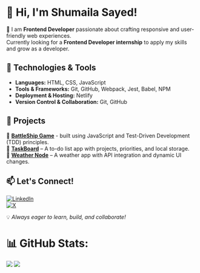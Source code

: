 # 👋 Hi, I'm Shumaila Sayed!  

🚀 I am **Frontend Developer** passionate about crafting responsive and user-friendly web experiences.  
Currently looking for a **Frontend Developer internship** to apply my skills and grow as a developer.  

## 🔧 Technologies & Tools  
- **Languages:** HTML, CSS, JavaScript  
- **Tools & Frameworks:** Git, GitHub, Webpack, Jest, Babel, NPM  
- **Deployment & Hosting:** Netlify  
- **Version Control & Collaboration:** Git, GitHub  

## 📌 Projects  
🔹 **[BattleShip Game](https://github.com/Shumaila-sayed/Battleship-Game)** - built using JavaScript and Test-Driven Development (TDD) principles.   
🔹 **[TaskBoard](https://github.com/Shumaila-sayed/Todo-List)** – A to-do list app with projects, priorities, and local storage.  
🔹 **[Weather Node](https://github.com/Shumaila-sayed/WeatherNode)** – A weather app with API integration and dynamic UI changes.  

## 📫 Let's Connect!  
[![LinkedIn](https://img.shields.io/badge/LinkedIn-blue.svg?logo=linkedin&logoColor=white)](https://www.linkedin.com/in/shumaila-sayed-520a1321a/)  
[![X](https://img.shields.io/badge/X-black.svg?logo=X&logoColor=white)](https://x.com/Heyyshum)  

💡 *Always eager to learn, build, and collaborate!*  

# 📊 GitHub Stats:

![](https://github-readme-stats.vercel.app/api?username=Shumaila-sayed&theme=github_dark&hide_border=false&include_all_commits=false&count_private=false) 
![](https://github-readme-stats.vercel.app/api/top-langs/?username=Shumaila-sayed&theme=github_dark&hide_border=false&include_all_commits=false&count_private=false&layout=compact)
